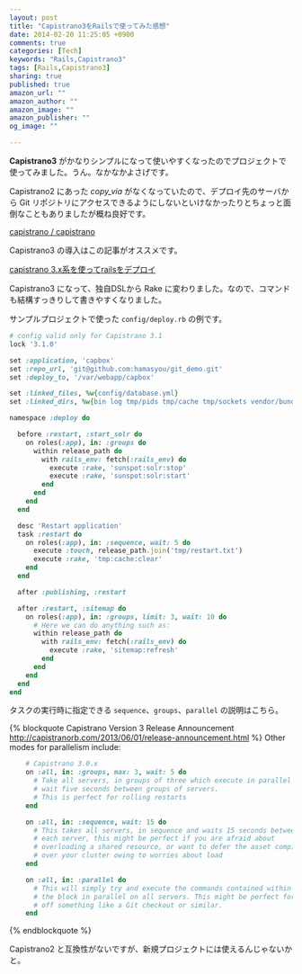 ```yaml
---
layout: post
title: "Capistrano3をRailsで使ってみた感想"
date: 2014-02-20 11:25:05 +0900
comments: true
categories: [Tech]
keywords: "Rails,Capistrano3"
tags: [Rails,Capistrano3]
sharing: true
published: true
amazon_url: ""
amazon_author: ""
amazon_image: ""
amazon_publisher: ""
og_image: ""

---
```


**Capistrano3** がかなりシンプルになって使いやすくなったのでプロジェクトで使ってみました。うん。なかなかよさげです。

Capistrano2 にあった *copy_via* がなくなっていたので、デプロイ先のサーバから Git リポジトリにアクセスできるようにしないといけなかったりとちょっと面倒なこともありましたが概ね良好です。

<!-- more -->

[capistrano / capistrano](https://github.com/capistrano/capistrano)

Capistrano3 の導入はこの記事がオススメです。

[capistrano 3.x系を使ってrailsをデプロイ](http://threetreeslight.com/post/68344998681/capistrano-3-x-rails)

Capistrano3 になって、独自DSLから Rake に変わりました。なので、コマンドも結構すっきりして書きやすくなりました。

サンプルプロジェクトで使った `config/deploy.rb` の例です。

```ruby config/deploy.rb
# config valid only for Capistrano 3.1
lock '3.1.0'

set :application, 'capbox'
set :repo_url, 'git@github.com:hamasyou/git_demo.git'
set :deploy_to, '/var/webapp/capbox'

set :linked_files, %w{config/database.yml}
set :linked_dirs, %w{bin log tmp/pids tmp/cache tmp/sockets vendor/bundle public/system solr}

namespace :deploy do

  before :restart, :start_solr do
    on roles(:app), in: :groups do
      within release_path do
        with rails_env: fetch(:rails_env) do
          execute :rake, 'sunspot:solr:stop'
          execute :rake, 'sunspot:solr:start'
        end
      end
    end
  end

  desc 'Restart application'
  task :restart do
    on roles(:app), in: :sequence, wait: 5 do
      execute :touch, release_path.join('tmp/restart.txt')
      execute :rake, 'tmp:cache:clear'
    end
  end

  after :publishing, :restart

  after :restart, :sitemap do
    on roles(:app), in: :groups, limit: 3, wait: 10 do
      # Here we can do anything such as:
      within release_path do
        with rails_env: fetch(:rails_env) do
          execute :rake, 'sitemap:refresh'
        end
      end
    end
  end
end
```

タスクの実行時に指定できる `sequence`、`groups`、`parallel` の説明はこちら。

{% blockquote Capistrano Version 3 Release Announcement http://capistranorb.com/2013/06/01/release-announcement.html %}
Other modes for parallelism include:

```ruby
    # Capistrano 3.0.x
    on :all, in: :groups, max: 3, wait: 5 do
      # Take all servers, in groups of three which execute in parallel
      # wait five seconds between groups of servers.
      # This is perfect for rolling restarts
    end

    on :all, in: :sequence, wait: 15 do
      # This takes all servers, in sequence and waits 15 seconds between
      # each server, this might be perfect if you are afraid about
      # overloading a shared resource, or want to defer the asset compilation
      # over your cluster owing to worries about load
    end

    on :all, in: :parallel do
      # This will simply try and execute the commands contained within
      # the block in parallel on all servers. This might be perfect for kicking
      # off something like a Git checkout or similar.
    end
```
{% endblockquote %}

Capistrano2 と互換性がないですが、新規プロジェクトには使えるんじゃないかと。
